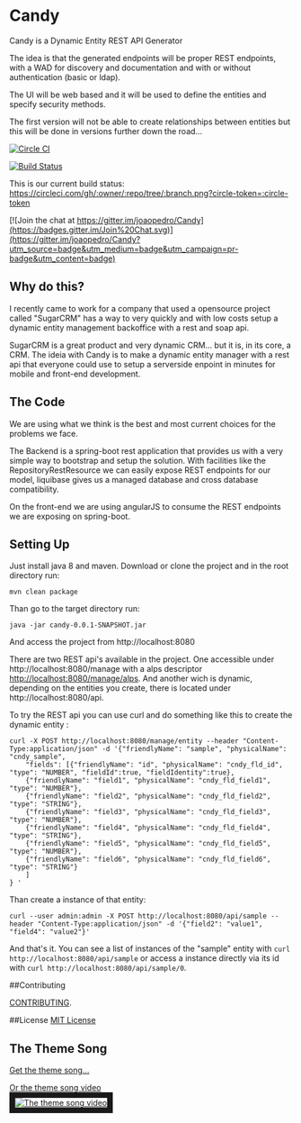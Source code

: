 # Candy

Candy is a Dynamic Entity REST API Generator

The idea is that the generated endpoints will be proper REST endpoints, with a WAD for discovery and documentation and with or without authentication (basic or ldap).

The UI will be web based and it will be used to define the entities and specify security methods.

The first version will not be able to create relationships between entities but this will be done in versions further down the road...

[![Circle CI](https://circleci.com/gh/joaopedro/Candy/tree/master.svg?style=svg&circle-token=b9dbd249084c6d57b84ef38429de738b7c5ffed6)](https://circleci.com/gh/joaopedro/Candy/tree/master)

[![Build Status](http://circleci-badges-max.herokuapp.com/img/joaopedro/Candy/master?token=b9dbd249084c6d57b84ef38429de738b7c5ffed6)](https://circleci.com/gh/joaopedro/Candy/tree/master)

This is our current build status: https://circleci.com/gh/:owner/:repo/tree/:branch.png?circle-token=:circle-token

[![Join the chat at https://gitter.im/joaopedro/Candy](https://badges.gitter.im/Join%20Chat.svg)](https://gitter.im/joaopedro/Candy?utm_source=badge&utm_medium=badge&utm_campaign=pr-badge&utm_content=badge)
## Why do this?

I recently came to work for a company that used a opensource project called "SugarCRM" has a way to very quickly and with low costs setup a dynamic entity management backoffice with a rest and soap api.

SugarCRM is a great product and very dynamic CRM... but it is, in its core, a CRM. The ideia with Candy is to make a dynamic entity manager with a rest api that everyone could use to setup a serverside enpoint in minutes for mobile and front-end development.  

## The Code

We are using what we think is the best and most current choices for the problems we face.

The Backend is a spring-boot rest application that provides us with a very simple way to bootstrap and setup the solution. With facilities like the RepositoryRestResource we can easily expose REST endpoints for our model, liquibase gives us a managed database and cross database compatibility.

On the front-end we are using angularJS to consume the REST endpoints we are exposing on spring-boot.

## Setting Up

Just install java 8 and maven. Download or clone the project and in the root directory run:

```mvn clean package```

Than go to the target directory run:

```java -jar candy-0.0.1-SNAPSHOT.jar```

And access the project from http://localhost:8080

There are two REST api's available in the project. One accessible under http://localhost:8080/manage with a alps descriptor [http://localhost:8080/manage/alps](http://localhost:8080/manage/alps). And another wich is dynamic, depending on the entities you create, there is located under http://localhost:8080/api.

To try the REST api you can use curl and do something like this to create the dynamic entity :

```
curl -X POST http://localhost:8080/manage/entity --header "Content-Type:application/json" -d '{"friendlyName": "sample", "physicalName": "cndy_sample",
    "fields": [{"friendlyName": "id", "physicalName": "cndy_fld_id", "type": "NUMBER", "fieldId":true, "fieldIdentity":true},
    {"friendlyName": "field1", "physicalName": "cndy_fld_field1", "type": "NUMBER"},
    {"friendlyName": "field2", "physicalName": "cndy_fld_field2", "type": "STRING"},
    {"friendlyName": "field3", "physicalName": "cndy_fld_field3", "type": "NUMBER"},
    {"friendlyName": "field4", "physicalName": "cndy_fld_field4", "type": "STRING"},
    {"friendlyName": "field5", "physicalName": "cndy_fld_field5", "type": "NUMBER"},
    {"friendlyName": "field6", "physicalName": "cndy_fld_field6", "type": "STRING"}
    ]
} '
```
Than create a instance of that entity:

```curl --user admin:admin -X POST http://localhost:8080/api/sample --header "Content-Type:application/json" -d '{"field2": "value1", "field4": "value2"}'```

And that's it. You can see a list of instances of the "sample" entity with ```curl http://localhost:8080/api/sample``` or access a instance directly via its id with ```curl http://localhost:8080/api/sample/0```. 

##Contributing

[CONTRIBUTING](https://en.wikipedia.org/wiki/Open-source_movement).

##License
[MIT License](http://en.wikipedia.org/wiki/MIT_License)

## The Theme Song

<a href="/CandyIggyPop.ogg?raw=true" target="_blank">Get the theme song...</a>

<a href="https://www.youtube.com/watch?v=6bLOjmY--TA&t=2m18s" target="_blank">
Or the theme song video<br><img src="http://img.youtube.com/vi/6bLOjmY--TA/0.jpg" 
alt="The theme song video" border="10" /></a>
